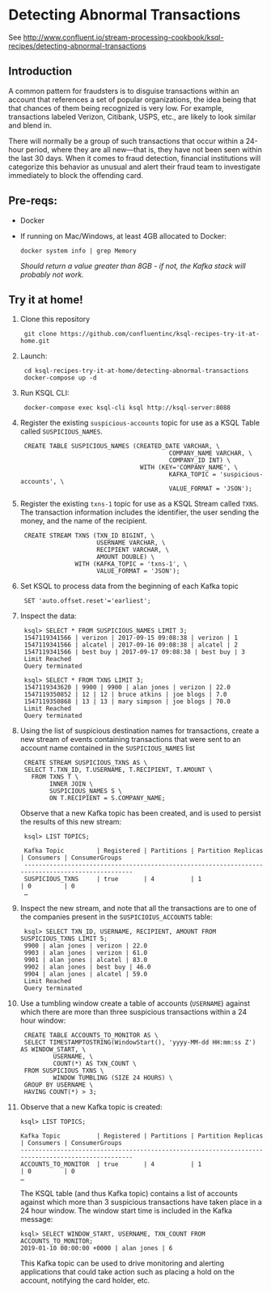 # Detecting Abnormal Transactions

See http://www.confluent.io/stream-processing-cookbook/ksql-recipes/detecting-abnormal-transactions

## Introduction

A common pattern for fraudsters is to disguise transactions within an account that references a set of popular organizations, the idea being that that chances of them being recognized is very low. For example, transactions labeled Verizon, Citibank, USPS, etc., are likely to look similar and blend in.

There will normally be a group of such transactions that occur within a 24-hour period, where they are all new—that is, they have not been seen within the last 30 days. When it comes to fraud detection, financial institutions will categorize this behavior as unusual and alert their fraud team to investigate immediately to block the offending card.


## Pre-reqs: 

* Docker
* If running on Mac/Windows, at least 4GB allocated to Docker: 

      docker system info | grep Memory 

    _Should return a value greater than 8GB - if not, the Kafka stack will probably not work._


## Try it at home!

1. Clone this repository

        git clone https://github.com/confluentinc/ksql-recipes-try-it-at-home.git

2. Launch: 

        cd ksql-recipes-try-it-at-home/detecting-abnormal-transactions
        docker-compose up -d

3. Run KSQL CLI:

        docker-compose exec ksql-cli ksql http://ksql-server:8088

4. Register the existing `suspicious-accounts` topic for use as a KSQL Table called `SUSPICIOUS_NAMES`. 

        CREATE TABLE SUSPICIOUS_NAMES (CREATED_DATE VARCHAR, \
                                                COMPANY_NAME VARCHAR, \
                                                COMPANY_ID INT) \
                                        WITH (KEY='COMPANY_NAME', \
                                                KAFKA_TOPIC = 'suspicious-accounts', \
                                                VALUE_FORMAT = 'JSON');

5. Register the existing `txns-1` topic for use as a KSQL Stream called `TXNS`. The transaction information includes the identifier, the user sending the money, and the name of the recipient. 

        CREATE STREAM TXNS (TXN_ID BIGINT, \
                            USERNAME VARCHAR, \
                            RECIPIENT VARCHAR, \
                            AMOUNT DOUBLE) \
                      WITH (KAFKA_TOPIC = 'txns-1', \
                            VALUE_FORMAT = 'JSON');

6. Set KSQL to process data from the beginning of each Kafka topic

        SET 'auto.offset.reset'='earliest';

6. Inspect the data: 

        ksql> SELECT * FROM SUSPICIOUS_NAMES LIMIT 3;
        1547119341566 | verizon | 2017-09-15 09:08:38 | verizon | 1
        1547119341566 | alcatel | 2017-09-16 09:08:38 | alcatel | 2
        1547119341566 | best buy | 2017-09-17 09:08:38 | best buy | 3
        Limit Reached
        Query terminated

        ksql> SELECT * FROM TXNS LIMIT 3;
        1547119343620 | 9900 | 9900 | alan jones | verizon | 22.0
        1547119350852 | 12 | 12 | bruce atkins | joe blogs | 7.0
        1547119350868 | 13 | 13 | mary simpson | joe blogs | 70.0
        Limit Reached
        Query terminated        

7. Using the list of suspicious destination names for transactions, create a new stream of events containing transactions that were sent to an account name contained in the `SUSPICIOUS_NAMES` list

        CREATE STREAM SUSPICIOUS_TXNS AS \
        SELECT T.TXN_ID, T.USERNAME, T.RECIPIENT, T.AMOUNT \
          FROM TXNS T \
               INNER JOIN \
               SUSPICIOUS_NAMES S \
               ON T.RECIPIENT = S.COMPANY_NAME;

    Observe that a new Kafka topic has been created, and is used to persist the results of this new stream: 

        ksql> LIST TOPICS;

        Kafka Topic         | Registered | Partitions | Partition Replicas | Consumers | ConsumerGroups
        -------------------------------------------------------------------------------------------------
        SUSPICIOUS_TXNS     | true       | 4          | 1                  | 0         | 0
        …

8. Inspect the new stream, and note that all the transactions are to one of the companies present in the `SUSPICIOIUS_ACCOUNTS` table: 

        ksql> SELECT TXN_ID, USERNAME, RECIPIENT, AMOUNT FROM SUSPICIOUS_TXNS LIMIT 5;
        9900 | alan jones | verizon | 22.0
        9903 | alan jones | verizon | 61.0
        9901 | alan jones | alcatel | 83.0
        9902 | alan jones | best buy | 46.0
        9904 | alan jones | alcatel | 59.0
        Limit Reached
        Query terminated

9. Use a tumbling window create a table of accounts (`USERNAME`) against which there are more than three suspicious transactions within a 24 hour window: 

        CREATE TABLE ACCOUNTS_TO_MONITOR AS \
        SELECT TIMESTAMPTOSTRING(WindowStart(), 'yyyy-MM-dd HH:mm:ss Z') AS WINDOW_START, \
                USERNAME, \
                COUNT(*) AS TXN_COUNT \
        FROM SUSPICIOUS_TXNS \
                WINDOW TUMBLING (SIZE 24 HOURS) \
        GROUP BY USERNAME \
        HAVING COUNT(*) > 3;

10. Observe that a new Kafka topic is created: 

        ksql> LIST TOPICS;

        Kafka Topic          | Registered | Partitions | Partition Replicas | Consumers | ConsumerGroups
        --------------------------------------------------------------------------------------------------
        ACCOUNTS_TO_MONITOR  | true       | 4          | 1                  | 0         | 0
        …

    The KSQL table (and thus Kafka topic) contains a list of accounts against which more than 3 suspicious transactions have taken place in a 24 hour window. The window start time is included in the Kafka message: 

        ksql> SELECT WINDOW_START, USERNAME, TXN_COUNT FROM ACCOUNTS_TO_MONITOR;
        2019-01-10 00:00:00 +0000 | alan jones | 6

    This Kafka topic can be used to drive monitoring and alerting applications that could take action such as placing a hold on the account, notifying the card holder, etc. 